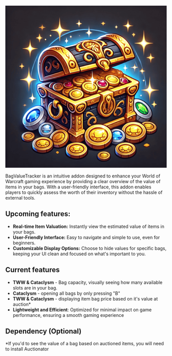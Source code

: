 ![BagValueTracker WoW addon](https://github.com/bovidiu/BagValueTracker/blob/main/icon.png)

BagValueTracker is an intuitive addon designed to enhance your World of Warcraft gaming experience by providing a clear overview of the value of items in your bags. With a user-friendly interface, this addon enables players to quickly assess the worth of their inventory without the hassle of external tools.

## Upcoming features:

- **Real-time Item Valuation:** Instantly view the estimated value of items in your bags.
- **User-Friendly Interface:** Easy to navigate and simple to use, even for beginners.
- **Customizable Display Options:** Choose to hide values for specific bags, keeping your UI clean and focused on what's important to you.

## Current features

- **TWW & Cataclysm** - Bag capacity, visually seeing how many available slots are in your bag.
- **Cataclysm** - opening all bags by only pressing "B" 
- **TWW & Cataclysm** - displaying item bag price based on it's value at auction*
- **Lightweight and Efficient**: Optimized for minimal impact on game performance, ensuring a smooth gaming experience

## Dependency (Optional)

*If you'd to see the value of a bag based on auctioned items, you will need to install Auctionator 
